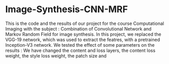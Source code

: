 # Image-Synthesis-CNN-MRF
This is the code and the results of our project for the course Computational Imaging with the subject : Combination of Convolutional Network and Markov Random Field for image synthesis. 
In this project, we replaced the VGG-19 network, which was used to extract the featres, with a pretrained Inception-V3 network. We tested the effect of some parameters on the results : We have changed the content and loss layers, the content loss weight, the style loss weight, the patch size and 

